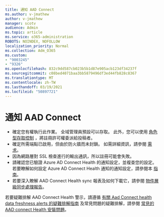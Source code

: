 ```yaml
---
title: 通知 AAD Connect
ms.author: v-jmathew
author: v-jmathew
manager: scotv
audience: Admin
ms.topic: article
ms.service: o365-administration
ROBOTS: NOINDEX, NOFOLLOW
localization_priority: Normal
ms.collection: Adm_O365
ms.custom:
- "9003245"
- "9326"
ms.openlocfilehash: 832c9dd587cb023b5b1d87e905acb123df34237f
ms.sourcegitcommit: c08bed4071baa3bb5879496df3ed44fb828c8367
ms.translationtype: MT
ms.contentlocale: zh-TW
ms.lasthandoff: 03/19/2021
ms.locfileid: "50897721"
---
```

# <a name="notification-aad-connect"></a>通知 AAD Connect

- 確定您有權執行此作業。 全域管理員預設可以存取。 此外，您可以使用 [角色型存取控制](https://docs.microsoft.com/azure/active-directory/connect-health/active-directory-aadconnect-health-operations) ，將註冊許可權委派給投稿者。
- 確定所需端點已啟用，但由於防火牆而未封鎖。 如需詳細資訊，請參閱 [需求](https://docs.microsoft.com/azure/active-directory/hybrid/how-to-connect-health-agent-install)。
- 因為網路層對 SSL 檢查進行的輸出通訊，所以註冊可能會失敗。
- 請確認您已驗證 Azure AD Connect Health 的通知設定，並複查您的設定。 若要瞭解如何設定 Azure AD Connect Health 通知的通知設定，請參閱本 [指南](https://docs.microsoft.com/azure/active-directory/hybrid/how-to-connect-health-operations)。
- 若要深入瞭解 AAD Connect Health sync 報表及如何下載它，請參閱 [物件層級同步處理報告](https://docs.microsoft.com/azure/active-directory/hybrid/how-to-connect-health-sync)。

若要疑難排解 AAD Connect Health 警示，請遵循 [有關 Aad Connect health data freshness alerts 的疑難排解指南](https://docs.microsoft.com/azure/active-directory/hybrid/how-to-connect-health-data-freshness) 及常見問題的疑難排解，請參閱 [常見的 AAD connect Health 安裝問題](https://docs.microsoft.com/azure/active-directory/hybrid/reference-connect-health-faq)。
